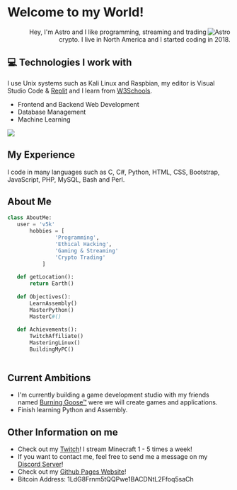 <h1>Welcome to my World!</h1>
<img src="https://github.com/v5k/v5k/blob/main/images/terminal.gif?raw=true" alt="Astro" align="right">

<div style="text-align: right">Hey, I'm Astro and I like programming, streaming and trading crypto. I live in North America and I started coding in 2018.</div>

## :computer: Technologies I work with
 I use Unix systems such as Kali Linux and Raspbian, my editor is Visual Studio Code & [Replit](https://replit.com/@astroclassic) and I learn from [W3Schools](https://www.w3schools.com/).
* Frontend and Backend Web Development
* Database Management
* Machine Learning

<img src = "https://github-readme-stats.vercel.app/api/top-langs/?username=v5k&layout=compact">

## My Experience
 I code in many languages such as C, C#, Python, HTML, CSS, Bootstrap, JavaScript, PHP, MySQL, Bash and Perl.
 
 ## About Me
 ```python
 class AboutMe:
 	user = 'v5k'
		hobbies = [
				'Programming',
				'Ethical Hacking',
				'Gaming & Streaming'
				'Crypto Trading'
			]
	
	def getLocation():
		return Earth()
	
	def Objectives():
		LearnAssembly()
		MasterPython()
		MasterC#()
		
	def Achievements():
		TwitchAffiliate()
		MasteringLinux()
		BuildingMyPC()
	
 ```
 
## Current Ambitions
 * I'm currently building a game development studio with my friends named [Burning Goose™](https://discord.gg/Aef2zRNXRD) were we will create games and applications.
 * Finish learning Python and Assembly.
 
## Other Information on me
  - Check out my [Twitch](https://twitch.tv/astroclassic)! I stream Minecraft 1 - 5 times a week!
  - If you want to contact me, feel free to send me a message on my [Discord Server](https://discord.gg/cbwfVvGYgr)!
  - Check out my [Github Pages Website](https://v5k.github.io/)!
  - Bitcoin Address: 1LdG8Frnm5tQQPwe1BACDNtL2Ffoq5saCh
